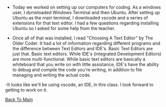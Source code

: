 - Today we worked on setting up our computers for coding. As a windows user, I donwloaded Windows Terminal and then Ubuntu. After setting up Ubuntu as the main terminal, I downloaded vscode and a series of extensions for that text editor.  I had a few questions regarding installing Ubuntu so I asked for some help from the teacher.  

- Once all of that was installed, I read "Choosing A Text Editor" by The Older Coder.  It had a lot of information regarding different programs and the difference between Text Editors and IDE's. Basic Text Editors are just that. Basic text editors. While IDE's (integrated Development Editors) are more multi-functional. While basic text editors are basically a whiteboard that you write on with little assistance, IDE's have the ability to debug and compile the code you're writing, in addition to file managing and writing the actual code. 

-It looks like we'll be using vscode, an IDE, in this class. I look forward to getting to work on it.

[Back To Main](https://andrewliming.github/reading-notes/)
